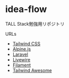 # idea-flow
TALL Stack勉強用リポジトリ

URLs
- [Tailwind CSS](https://tailwindcss.com/)
- [Alpine.js](https://alpinejs.dev/)
- [Laravel](https://laravel.com/)
- [Livewire](https://livewire.laravel.com/)
- [Filament](https://filamentphp.com/)
- [Tailwind Awesome](https://www.tailwindawesome.com/)
